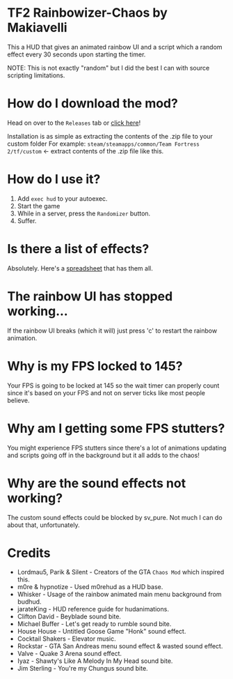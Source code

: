 # TF2 Rainbowizer-Chaos by Makiavelli

This a HUD that gives an animated rainbow UI and a script which a random effect every 30 seconds upon starting the timer.

NOTE: This is not exactly "random" but I did the best I can with source scripting limitations.

# How do I download the mod?
Head on over to the `Releases` tab or [click here](https://github.com/Makiavellii/tf2-rainbomizer/releases/latest)!  

Installation is as simple as extracting the contents of the .zip file to your custom folder
For example: `steam/steamapps/common/Team Fortress 2/tf/custom` <- extract contents of the .zip file like this.

# How do I use it?
1. Add `exec hud` to your autoexec.
2. Start the game
3. While in a server, press the `Randomizer` button.
4. Suffer.

# Is there a list of effects?
Absolutely. Here's a [spreadsheet](https://docs.google.com/spreadsheets/d/1X0MceA-hdKg7duC4V9okAgpRPPvWNeV_lPN8DNv6Txk/edit?usp=sharing) that has them all.

# The rainbow UI has stopped working...
If the rainbow UI breaks (which it will) just press 'c' to restart the rainbow animation.

# Why is my FPS locked to 145?
Your FPS is going to be locked at 145 so the wait timer can properly count since it's based on your FPS and not on server ticks like most people believe.

# Why am I getting some FPS stutters?
You might experience FPS stutters since there's a lot of animations updating and scripts going off in the background but it all adds to the chaos!

# Why are the sound effects not working?
The custom sound effects could be blocked by sv_pure. Not much I can do about that, unfortunately.

# Credits
* Lordmau5, Parik & Silent - Creators of the GTA `Chaos Mod` which inspired this.
* m0re & hypnotize - Used m0rehud as a HUD base.  
* Whisker - Usage of the rainbow animated main menu background from budhud.  
* jarateKing - HUD reference guide for hudanimations.  
* Clifton David - Beyblade sound bite.  
* Michael Buffer - Let's get ready to rumble sound bite.  
* House House - Untitled Goose Game "Honk" sound effect.  
* Cocktail Shakers - Elevator music.  
* Rockstar - GTA San Andreas menu sound effect & wasted sound effect.  
* Valve - Quake 3 Arena sound effect.  
* Iyaz - Shawty's Like A Melody In My Head sound bite.  
* Jim Sterling - You're my Chungus sound bite.  